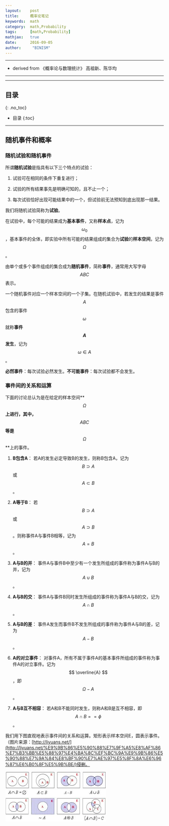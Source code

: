```yaml
---
layout:    post
title:     概率论笔记
keywords:  math
category:  math,Probability
tags:      [math,Probability]
mathjax:   true
date:      2016-09-05
author:     "BINISM"
---
```


---

* derived from  《概率论与数理统计》 高祖新、陈华均

---


---

## 目录
{: .no_toc}

* 目录
{:toc}

---

## 随机事件和概率

### 随机试验和随机事件

所谓**随机试验**是指具有以下三个特点的试验：

  1. 试验可在相同的条件下重复进行；

  2. 试验的所有结果事先是明确可知的，且不止一个；

  3. 每次试验恰好出现可能结果中的一个，但试验前无法预知到底出现那一结果。

我们将随机试验简称为**试验**。

在试验中，每个可能的结果成为**基本事件**，又称**样本点**，记为$$ {\omega}_0 $$，基本事件的全体，即实验中所有可能的结果组成的集合为**试验**的**样本空间**，记为$$ \Omega $$。

由单个或多个事件组成的集合成为**随机事件**，简称**事件**，通常用大写字母$$ A B C $$表示。

一个随机事件对应一个样本空间的一个子集。在随机试验中，若发生的结果是事件$$ A $$包含的事件$$ \omega $$就称**事件$$ A $$发生**，记为$$ \omega \in A $$。

**必然事件**：每次试验必然发生。**不可能事件**：每次试验都不会发生。

### 事件间的关系和运算

下面的讨论总认为是在给定的样本空间**$$ \Omega $$**上进行，其中，**$$ A B C $$**等是**$$ \Omega $$**上的事件。

1. **B包含A**： 若A的发生必定导致B的发生，则称B包含A，记为 $$ B \supset A $$ 或 $$ A \subset B $$。

2. **A等于B**： 若$$ B \supset A $$ 或 $$ A \supset B $$。则称事件A与事件B相等，记为$$ A = B $$。

3. **A与B的并**： 事件A与事件B中至少有一个发生所组成的事件称为事件A与B的并，记为$$ A \cup B $$。

4.  **A与B的交**： 事件A与事件B同时发生所组成的事件称为事件A与B的交，记为$$ A \cap B $$。

5.  **A与B的差**： 事件A发生而事件B不发生所组成的事件称为事件A与B的差，记为$$ A - B $$。

6. **A的对立事件**： 对事件A，所有不属于事件A的基本事件所组成的事件称为事件A的对立事件。记为$$ \overline{A} $$，即$$ \Omega - A $$。

7. **A与B互不相容**： 若A和B不能同时发生，则称A和B是互不相容，即$$ A \cap B == \phi $$。

我们用下图直观地表示事件间的关系和运算。矩形表示样本空间E，圆表示事件。（图片来源：[http://liyuans.net/](http://liyuans.net/%E9%9B%86%E5%90%88%E7%9F%A5%E8%AF%86%E7%B3%BB%E5%88%97%E4%BA%8C%EF%BC%9A%E9%9B%86%E5%90%88%E7%9A%84%E8%BF%90%E7%AE%97%E5%8F%8A%E6%96%87%E6%B0%8F%E5%9B%BE/)侵删。

![](../images/images/math/set.jpg)
